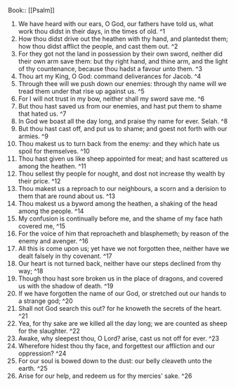  Book:: [[Psalm]]
 1. We have heard with our ears, O God, our fathers have told us, what work thou didst in their days, in the times of old. ^1
 2. How thou didst drive out the heathen with thy hand, and plantedst them; how thou didst afflict the people, and cast them out. ^2
 3. For they got not the land in possession by their own sword, neither did their own arm save them: but thy right hand, and thine arm, and the light of thy countenance, because thou hadst a favour unto them. ^3
 4. Thou art my King, O God: command deliverances for Jacob. ^4
 5. Through thee will we push down our enemies: through thy name will we tread them under that rise up against us. ^5
 6. For I will not trust in my bow, neither shall my sword save me. ^6
 7. But thou hast saved us from our enemies, and hast put them to shame that hated us. ^7
 8. In God we boast all the day long, and praise thy name for ever. Selah. ^8
 9. But thou hast cast off, and put us to shame; and goest not forth with our armies. ^9
 10. Thou makest us to turn back from the enemy: and they which hate us spoil for themselves. ^10
 11. Thou hast given us like sheep appointed for meat; and hast scattered us among the heathen. ^11
 12. Thou sellest thy people for nought, and dost not increase thy wealth by their price. ^12
 13. Thou makest us a reproach to our neighbours, a scorn and a derision to them that are round about us. ^13
 14. Thou makest us a byword among the heathen, a shaking of the head among the people. ^14
 15. My confusion is continually before me, and the shame of my face hath covered me, ^15
 16. For the voice of him that reproacheth and blasphemeth; by reason of the enemy and avenger. ^16
 17. All this is come upon us; yet have we not forgotten thee, neither have we dealt falsely in thy covenant. ^17
 18. Our heart is not turned back, neither have our steps declined from thy way; ^18
 19. Though thou hast sore broken us in the place of dragons, and covered us with the shadow of death. ^19
 20. If we have forgotten the name of our God, or stretched out our hands to a strange god; ^20
 21. Shall not God search this out? for he knoweth the secrets of the heart. ^21
 22. Yea, for thy sake are we killed all the day long; we are counted as sheep for the slaughter. ^22
 23. Awake, why sleepest thou, O Lord? arise, cast us not off for ever. ^23
 24. Wherefore hidest thou thy face, and forgettest our affliction and our oppression? ^24
 25. For our soul is bowed down to the dust: our belly cleaveth unto the earth. ^25
 26. Arise for our help, and redeem us for thy mercies' sake. ^26
